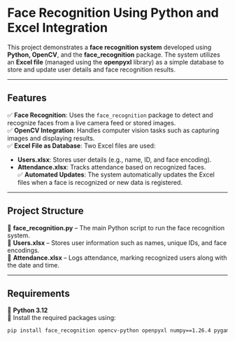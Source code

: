 # **Face Recognition Using Python and Excel Integration**  

This project demonstrates a **face recognition system** developed using **Python, OpenCV**, and the **face_recognition** package. The system utilizes an **Excel file** (managed using the **openpyxl** library) as a simple database to store and update user details and face recognition results.  

---

## **Features**  

✅ **Face Recognition**: Uses the `face_recognition` package to detect and recognize faces from a live camera feed or stored images.  
✅ **OpenCV Integration**: Handles computer vision tasks such as capturing images and displaying results.  
✅ **Excel File as Database**: Two Excel files are used:  
   - **Users.xlsx**: Stores user details (e.g., name, ID, and face encoding).  
   - **Attendance.xlsx**: Tracks attendance based on recognized faces.  
✅ **Automated Updates**: The system automatically updates the Excel files when a face is recognized or new data is registered.  

---

## **Project Structure**  

📂 **face_recognition.py** – The main Python script to run the face recognition system.  
📄 **Users.xlsx** – Stores user information such as names, unique IDs, and face encodings.  
📄 **Attendance.xlsx** – Logs attendance, marking recognized users along with the date and time.  

---

## **Requirements**  

🔹 **Python 3.12**  
🔹 Install the required packages using:  
```bash
pip install face_recognition opencv-python openpyxl numpy==1.26.4 pygame datetime

